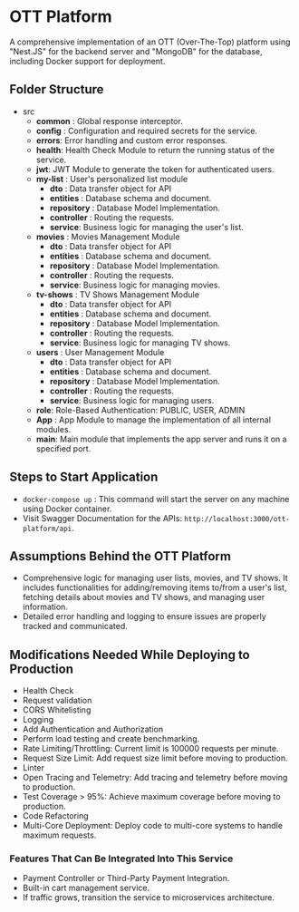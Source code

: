 # OTT Platform

A comprehensive implementation of an OTT (Over-The-Top) platform using "Nest.JS" for the backend server and "MongoDB" for the database, including Docker support for deployment.

## Folder Structure

- src
  - **common** : Global response interceptor.
  - **config** : Configuration and required secrets for the service.
  - **errors**: Error handling and custom error responses.
  - **health**: Health Check Module to return the running status of the service.
  - **jwt**: JWT Module to generate the token for authenticated users.
  - **my-list** : User's personalized list module
    - **dto** : Data transfer object for API
    - **entities** : Database schema and document.
    - **repository** : Database Model Implementation.
    - **controller** : Routing the requests.
    - **service**: Business logic for managing the user's list.
  - **movies** : Movies Management Module
    - **dto** : Data transfer object for API
    - **entities** : Database schema and document.
    - **repository** : Database Model Implementation.
    - **controller** : Routing the requests.
    - **service**: Business logic for managing movies.
  - **tv-shows** : TV Shows Management Module
    - **dto** : Data transfer object for API
    - **entities** : Database schema and document.
    - **repository** : Database Model Implementation.
    - **controller** : Routing the requests.
    - **service**: Business logic for managing TV shows.
  - **users** : User Management Module
    - **dto** : Data transfer object for API
    - **entities** : Database schema and document.
    - **repository** : Database Model Implementation.
    - **controller** : Routing the requests.
    - **service**: Business logic for managing users.
  - **role**: Role-Based Authentication: PUBLIC, USER, ADMIN
  - **App** : App Module to manage the implementation of all internal modules.
  - **main**: Main module that implements the app server and runs it on a specified port.

## Steps to Start Application
- `docker-compose up` : This command will start the server on any machine using Docker container.
- Visit Swagger Documentation for the APIs: `http://localhost:3000/ott-platform/api`.

## Assumptions Behind the OTT Platform
- Comprehensive logic for managing user lists, movies, and TV shows. It includes functionalities for adding/removing items to/from a user's list, fetching details about movies and TV shows, and managing user information.
- Detailed error handling and logging to ensure issues are properly tracked and communicated.

## Modifications Needed While Deploying to Production
- Health Check 
- Request validation
- CORS Whitelisting
- Logging
- Add Authentication and Authorization
- Perform load testing and create benchmarking.
- Rate Limiting/Throttling: Current limit is 100000 requests per minute.
- Request Size Limit: Add request size limit before moving to production.
- Linter
- Open Tracing and Telemetry: Add tracing and telemetry before moving to production.
- Test Coverage > 95%: Achieve maximum coverage before moving to production.
- Code Refactoring
- Multi-Core Deployment: Deploy code to multi-core systems to handle maximum requests.

### Features That Can Be Integrated Into This Service
- Payment Controller or Third-Party Payment Integration.
- Built-in cart management service.
- If traffic grows, transition the service to microservices architecture.

